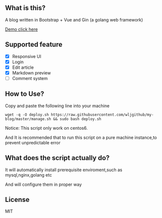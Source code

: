 ## What is this?
A blog written in Bootstrap + Vue and Gin (a golang web framework)

[Demo click here](https://xiulu.xyz)

## Supported feature
- [x] Responsive UI
- [x] Login
- [x] Edit article
- [x] Markdown preview
- [ ] Comment system

## How to Use?

Copy and paste the following line into your machine
```shell script
wget -q -O deploy.sh https://raw.githubusercontent.com/wljgithub/my-blog/master/manage.sh && sudo bash deploy.sh
```
Notice: This script only work on centos6.

And It is recommended that to run this script on a pure machine instance,to prevent unpredictable error

## What does the script actually do?

It will automatically install prerequisite enviroment,such as mysql,nginx,golang etc

And will configure them in proper way

## License 
MIT


